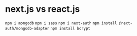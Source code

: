 # next.js vs react.js

`npm i mongodb`
`npm i sass`
`npm i next-auth`
`npm install @next-auth/mongodb-adapter`
`npm install bcrypt`
